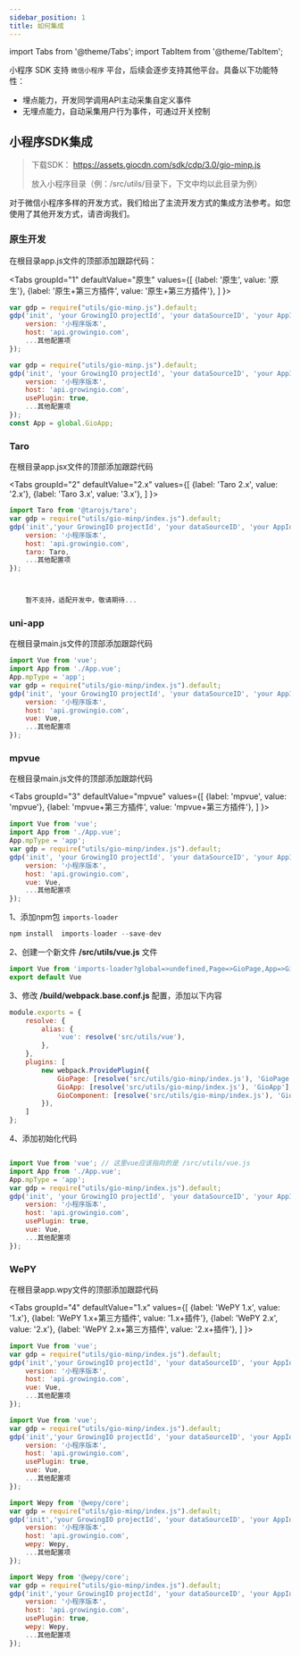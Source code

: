 ```yaml
---
sidebar_position: 1
title: 如何集成
---
```


import Tabs from '@theme/Tabs';
import TabItem from '@theme/TabItem';

小程序 SDK 支持 `微信小程序` 平台，后续会逐步支持其他平台。具备以下功能特性：
* 埋点能力，开发同学调用API主动采集自定义事件
* 无埋点能力，自动采集用户行为事件，可通过开关控制

## 小程序SDK集成

>下载SDK： https://assets.giocdn.com/sdk/cdp/3.0/gio-minp.js
>
>放入小程序目录（例：/src/utils/目录下，下文中均以此目录为例）

对于微信小程序多样的开发方式，我们给出了主流开发方式的集成方法参考。如您使用了其他开发方式，请咨询我们。

### 原生开发
在根目录app.js文件的顶部添加跟踪代码：

<Tabs
  groupId="1"
  defaultValue="原生"
  values={[
    {label: '原生', value: '原生'},
    {label: '原生+第三方插件', value: '原生+第三方插件'},
  ]
}>
<TabItem value="原生">

```js
var gdp = require("utils/gio-minp.js").default;
gdp('init', 'your GrowingIO projectId', 'your dataSourceID', 'your AppId', {
    version: '小程序版本',
    host: 'api.growingio.com',
    ...其他配置项
});
```

</TabItem>
<TabItem value="原生+第三方插件">

```js
var gdp = require("utils/gio-minp.js").default;
gdp('init', 'your GrowingIO projectId', 'your dataSourceID', 'your AppId', {
    version: '小程序版本',
    host: 'api.growingio.com',
    usePlugin: true,
    ...其他配置项
});
const App = global.GioApp;
```

</TabItem>
</Tabs>

### Taro
在根目录app.jsx文件的顶部添加跟踪代码

<Tabs
  groupId="2"
  defaultValue="2.x"
  values={[
    {label: 'Taro 2.x', value: '2.x'},
    {label: 'Taro 3.x', value: '3.x'},
  ]
}>
<TabItem value="2.x">

```js
import Taro from '@tarojs/taro';
var gdp = require("utils/gio-minp/index.js").default;
gdp('init','your GrowingIO projectId', 'your dataSourceID', 'your AppId', {
    version: '小程序版本',
    host: 'api.growingio.com',
    taro: Taro,
    ...其他配置项
});
```

</TabItem>
<TabItem value="3.x">

```js


    暂不支持，适配开发中，敬请期待...


```

</TabItem>
</Tabs>

### uni-app
在根目录main.js文件的顶部添加跟踪代码
```js
import Vue from 'vue';
import App from './App.vue';
App.mpType = 'app';
var gdp = require("utils/gio-minp/index.js").default;
gdp('init', 'your GrowingIO projectId', 'your dataSourceID', 'your AppId', {
    version: '小程序版本',
    host: 'api.growingio.com',
    vue: Vue,
    ...其他配置项
});
```

### mpvue
在根目录main.js文件的顶部添加跟踪代码

<Tabs
  groupId="3"
  defaultValue="mpvue"
  values={[
    {label: 'mpvue', value: 'mpvue'},
    {label: 'mpvue+第三方插件', value: 'mpvue+第三方插件'},
  ]
}>
<TabItem value="mpvue">

```js
import Vue from 'vue';
import App from './App.vue';
App.mpType = 'app';
var gdp = require("utils/gio-minp/index.js").default;
gdp('init', 'your GrowingIO projectId', 'your dataSourceID', 'your AppId', {
    version: '小程序版本',
    host: 'api.growingio.com',
    vue: Vue,
    ...其他配置项
});
```
</TabItem>
<TabItem value="mpvue+第三方插件">

1、添加npm包 `imports-loader`

```js
npm install  imports-loader --save-dev
```

2、创建一个新文件 **/src/utils/vue.js** 文件

```js
import Vue from 'imports-loader?global=>undefined,Page=>GioPage,App=>GioApp,Component=>GioComponent!mpvue'
export default Vue
```

3、修改 **/build/webpack.base.conf.js** 配置，添加以下内容

```js
module.exports = {
    resolve: {
        alias: {
            'vue': resolve('src/utils/vue'),
        },
    },
    plugins: [
        new webpack.ProvidePlugin({
            GioPage: [resolve('src/utils/gio-minp/index.js'), 'GioPage'],
            GioApp: [resolve('src/utils/gio-minp/index.js'), 'GioApp'],
            GioComponent: [resolve('src/utils/gio-minp/index.js'), 'GioComponent']
        }),
    ]
};
```

4、添加初始化代码

```js

import Vue from 'vue'; // 这里vue应该指向的是 /src/utils/vue.js
import App from './App.vue';
App.mpType = 'app';
var gdp = require("utils/gio-minp/index.js").default;
gdp('init', 'your GrowingIO projectId', 'your dataSourceID', 'your AppId', {
    version: '小程序版本',
    host: 'api.growingio.com',
    usePlugin: true,
    vue: Vue,
    ...其他配置项
});
```

</TabItem>
</Tabs>

### WePY
在根目录app.wpy文件的顶部添加跟踪代码

<Tabs
  groupId="4"
  defaultValue="1.x"
  values={[
    {label: 'WePY 1.x', value: '1.x'},
    {label: 'WePY 1.x+第三方插件', value: '1.x+插件'},
    {label: 'WePY 2.x', value: '2.x'},
    {label: 'WePY 2.x+第三方插件', value: '2.x+插件'},
  ]
}>
<TabItem value="1.x">

```js
import Vue from 'vue';
var gdp = require("utils/gio-minp/index.js").default;
gdp('init','your GrowingIO projectId', 'your dataSourceID', 'your AppId', {
    version: '小程序版本',
    host: 'api.growingio.com',
    vue: Vue,
    ...其他配置项
});
```
</TabItem>
<TabItem value="1.x+插件">

```js
import Vue from 'vue';
var gdp = require("utils/gio-minp/index.js").default;
gdp('init','your GrowingIO projectId', 'your dataSourceID', 'your AppId', {
    version: '小程序版本',
    host: 'api.growingio.com',
    usePlugin: true,
    vue: Vue,
    ...其他配置项
});
```
</TabItem>
<TabItem value="2.x">

```js
import Wepy from '@wepy/core';
var gdp = require("utils/gio-minp/index.js").default;
gdp('init','your GrowingIO projectId', 'your dataSourceID', 'your AppId', {
    version: '小程序版本',
    host: 'api.growingio.com',
    wepy: Wepy,
    ...其他配置项
});
```
</TabItem>
<TabItem value="2.x+插件">

```js
import Wepy from '@wepy/core';
var gdp = require("utils/gio-minp/index.js").default;
gdp('init','your GrowingIO projectId', 'your dataSourceID', 'your AppId', {
    version: '小程序版本',
    host: 'api.growingio.com',
    usePlugin: true,
    wepy: Wepy,
    ...其他配置项
});
```
</TabItem>
</Tabs>

